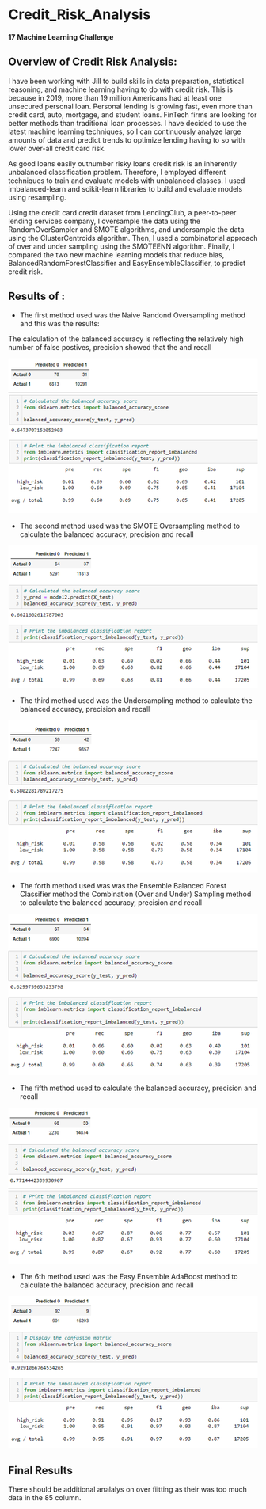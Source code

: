 # Credit_Risk_Analysis
#### 17 Machine Learning Challenge

## Overview of Credit Risk Analysis:

I have been working with Jill to build skills in data preparation, statistical reasoning, and machine learning having to do with credit risk. This is because in 2019, 
more than 19 million Americans had at least one unsecured personal loan.  Personal lending is growing fast, even more than credit card, 
auto, mortgage, and student loans. FinTech firms are looking for better methods than traditional loan processes. I have decided 
to use the latest machine learning techniques, so I can continuously analyze large amounts of data and predict trends to optimize lending having to
so with lower over-all credit card risk.

As good loans easily outnumber risky loans credit risk is an inherently unbalanced classification problem. Therefore, I employed different techniques 
to train and evaluate models with unbalanced classes. I used imbalanced-learn and scikit-learn libraries to build and evaluate models using resampling.

Using the credit card credit dataset from LendingClub, a peer-to-peer lending services company, I oversample the data using the RandomOverSampler 
and SMOTE algorithms, and undersample the data using the ClusterCentroids algorithm. Then, I used a combinatorial approach of over and under sampling 
using the SMOTEENN algorithm. Finally, I compared the two new machine learning models that reduce bias, BalancedRandomForestClassifier and EasyEnsembleClassifier, 
to predict credit risk. 

## Results of : 

* The first method used was the Naive Randond Oversampling method and this was the results:

The calculation of the balanced accuracy is reflecting the relatively high number of false postives, 
precision showed that the and recall  

![Credit_Risk_Analysis](./cm_1_Naive.png)

* The second method used was the SMOTE Oversampling method to calculate the balanced accuracy, precision and recall  

![Credit_Risk_Analysis](./cm2_SMOTE.png)

* The third method used was the Undersampling method  to calculate the balanced accuracy, precision and recall 

![Credit_Risk_Analysis](./cm3_under.png)

* The forth method used was was the Ensemble Balanced Forest Classifier method  the Combination (Over and Under) Sampling method to calculate the balanced accuracy, precision and recall 
 
![Credit_Risk_Analysis](./cm4_combo.png)

* The fifth method used to calculate the balanced accuracy, precision and recall 

![Credit_Risk_Analysis](./cm5_brf.png)

* The 6th method used was the Easy Ensemble AdaBoost method to calculate the balanced accuracy, precision and recall  

![Credit_Risk_Analysis](./cm6_eec.png)


## Final Results
There should be additional analalys on over fiitting as their was too much data in the 85 column.



